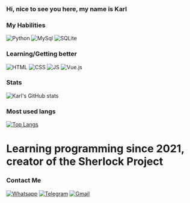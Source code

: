 ### Hi, nice to see you here, my name is Karl

### My Habilities

![Python](https://img.shields.io/badge/Python-3776AB?style=for-the-badge&logo=python&logoColor=white)
![MySql](https://img.shields.io/badge/MySQL-00000F?style=for-the-badge&logo=mysql&logoColor=white)
![SQLite](https://img.shields.io/badge/SQLite-07405E?style=for-the-badge&logo=sqlite&logoColor=white)

### Learning/Getting better
![HTML](https://img.shields.io/badge/HTML5-E34F26?style=for-the-badge&logo=html5&logoColor=white)
![CSS](https://img.shields.io/badge/CSS3-1572B6?style=for-the-badge&logo=css3&logoColor=white)
![JS](https://img.shields.io/badge/JavaScript-F7DF1E?style=for-the-badge&logo=javascript&logoColor=black)
![Vue.js](https://img.shields.io/badge/Vue.js-35495E?style=for-the-badge&logo=vue.js&logoColor=4FC08D)

### Stats
![Karl's GitHub stats](https://github-readme-stats.vercel.app/api?username=Karl-developer&show_icons=true&theme=synthwave)

### Most used langs
[![Top Langs](https://github-readme-stats.vercel.app/api/top-langs/?username=Karl-developer&layout=compact)](https://github.com/anuraghazra/github-readme-stats)

# Learning programming since 2021, creator of the Sherlock Project

### Contact Me

[![Whatsapp](https://img.shields.io/badge/WhatsApp-25D366?style=for-the-badge&logo=whatsapp&logoColor=white)](https://api.whatsapp.com/send?phone=5547989081757&text=Ol%C3%A1,%20tudo%20bem%20?)
[![Telegram](https://img.shields.io/badge/Telegram-2CA5E0?style=for-the-badge&logo=telegram&logoColor=white)](https://msng.link/o/?carloseduardomarianoregis@gmail.com=tg)
[![Gmail](https://img.shields.io/badge/Gmail-D14836?style=for-the-badge&logo=gmail&logoColor=white)](karl.devcontato@gmail.com)
